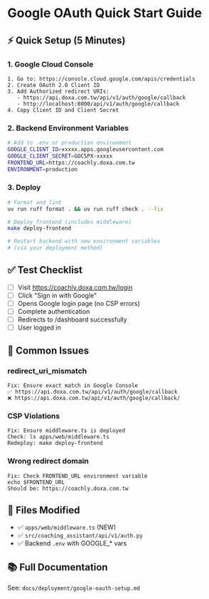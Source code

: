 # Google OAuth Quick Start Guide

## ⚡ Quick Setup (5 Minutes)

### 1. Google Cloud Console
```
1. Go to: https://console.cloud.google.com/apis/credentials
2. Create OAuth 2.0 Client ID
3. Add Authorized redirect URIs:
   - https://api.doxa.com.tw/api/v1/auth/google/callback
   - http://localhost:8000/api/v1/auth/google/callback
4. Copy Client ID and Client Secret
```

### 2. Backend Environment Variables
```bash
# Add to .env or production environment
GOOGLE_CLIENT_ID=xxxxx.apps.googleusercontent.com
GOOGLE_CLIENT_SECRET=GOCSPX-xxxxx
FRONTEND_URL=https://coachly.doxa.com.tw
ENVIRONMENT=production
```

### 3. Deploy
```bash
# Format and lint
uv run ruff format . && uv run ruff check . --fix

# Deploy frontend (includes middleware)
make deploy-frontend

# Restart backend with new environment variables
# (via your deployment method)
```

## ✅ Test Checklist

- [ ] Visit https://coachly.doxa.com.tw/login
- [ ] Click "Sign in with Google"
- [ ] Opens Google login page (no CSP errors)
- [ ] Complete authentication
- [ ] Redirects to /dashboard successfully
- [ ] User logged in

## 🐛 Common Issues

### redirect_uri_mismatch
```
Fix: Ensure exact match in Google Console
✅ https://api.doxa.com.tw/api/v1/auth/google/callback
❌ https://api.doxa.com.tw/api/v1/auth/google/callback/
```

### CSP Violations
```
Fix: Ensure middleware.ts is deployed
Check: ls apps/web/middleware.ts
Redeploy: make deploy-frontend
```

### Wrong redirect domain
```
Fix: Check FRONTEND_URL environment variable
echo $FRONTEND_URL
Should be: https://coachly.doxa.com.tw
```

## 📝 Files Modified

- ✅ `apps/web/middleware.ts` (NEW)
- ✅ `src/coaching_assistant/api/v1/auth.py`
- ✅ Backend `.env` with GOOGLE_* vars

## 📚 Full Documentation

See: `docs/deployment/google-oauth-setup.md`
